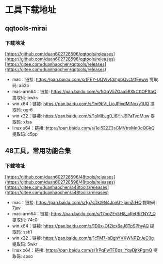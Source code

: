 # 工具下载地址

## qqtools-mirai

### 下载地址
[https://github.com/duan602728596/qqtools/releases](https://github.com/duan602728596/qqtools/releases)   
[https://gitee.com/duanhaochen/qqtools/releases](https://gitee.com/duanhaochen/qqtools/releases)
* mac：链接: https://pan.baidu.com/s/1FEY-UQWvCkhpbQvcMfEeww 提取码: a52b
* mac-arm64：链接: https://pan.baidu.com/s/1iGqV5ZOaa5RXkCI1OF1tbQ 提取码: bwks
* win x64：链接: https://pan.baidu.com/s/1m9bVLLioJRjxdMINoxy1UQ 提取码: ggr6
* win x32：链接: https://pan.baidu.com/s/1pMIb_g0_i6H-J9PaTvdMuw 提取码: xfsa
* linux x64：链接: https://pan.baidu.com/s/1ei522Z3sGMVtroMn0cQGkQ 提取码: c5pp

## 48工具，常用功能合集

### 下载地址
[https://github.com/duan602728596/48tools/releases](https://github.com/duan602728596/48tools/releases)   
[https://gitee.com/duanhaochen/a48tools/releases](https://gitee.com/duanhaochen/a48tools/releases)
* mac：链接: https://pan.baidu.com/s/1g7sDkt9N4JpnUt-jamZrHQ 提取码: 7jev
* mac-arm64：链接: https://pan.baidu.com/s/17opZEv5H8_aRetBiZNY7_Q 提取码: 74c0
* win x64：链接: https://pan.baidu.com/s/1D0x-Of2icx6aJ6TpSPhyAQ 提取码: ssb1
* win x32：链接: https://pan.baidu.com/s/1cTM7-bBghYVXWNPZrJeC0g 提取码: 5wkr
* linux x64：链接: https://pan.baidu.com/s/1rPqFwTFBps_YqyDjtkPgmQ 提取码: spso

